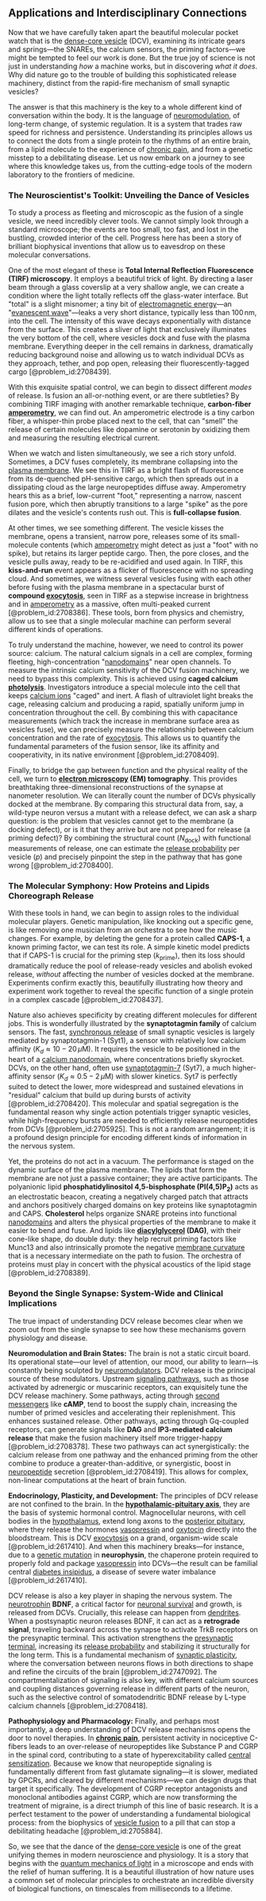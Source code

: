 ## Applications and Interdisciplinary Connections

Now that we have carefully taken apart the beautiful molecular pocket watch that is the [dense-core vesicle](@article_id:181435) (DCV), examining its intricate gears and springs—the SNAREs, the calcium sensors, the priming factors—we might be tempted to feel our work is done. But the true joy of science is not just in understanding *how* a machine works, but in discovering *what it does*. Why did nature go to the trouble of building this sophisticated release machinery, distinct from the rapid-fire mechanism of small synaptic vesicles?

The answer is that this machinery is the key to a whole different kind of conversation within the body. It is the language of [neuromodulation](@article_id:147616), of long-term change, of systemic regulation. It is a system that trades raw speed for richness and persistence. Understanding its principles allows us to connect the dots from a single protein to the rhythms of an entire brain, from a lipid molecule to the experience of [chronic pain](@article_id:162669), and from a genetic misstep to a debilitating disease. Let us now embark on a journey to see where this knowledge takes us, from the cutting-edge tools of the modern laboratory to the frontiers of medicine.

### The Neuroscientist's Toolkit: Unveiling the Dance of Vesicles

To study a process as fleeting and microscopic as the fusion of a single vesicle, we need incredibly clever tools. We cannot simply look through a standard microscope; the events are too small, too fast, and lost in the bustling, crowded interior of the cell. Progress here has been a story of brilliant biophysical inventions that allow us to eavesdrop on these molecular conversations.

One of the most elegant of these is **Total Internal Reflection Fluorescence (TIRF) microscopy**. It employs a beautiful trick of light. By directing a laser beam through a glass coverslip at a very shallow angle, we can create a condition where the light totally reflects off the glass-water interface. But "total" is a slight misnomer; a tiny bit of [electromagnetic energy](@article_id:264226)—an "[evanescent wave](@article_id:146955)"—leaks a very short distance, typically less than $100\,\mathrm{nm}$, into the cell. The intensity of this wave decays exponentially with distance from the surface. This creates a sliver of light that exclusively illuminates the very bottom of the cell, where vesicles dock and fuse with the plasma membrane. Everything deeper in the cell remains in darkness, dramatically reducing background noise and allowing us to watch individual DCVs as they approach, tether, and pop open, releasing their fluorescently-tagged cargo [@problem_id:2708439].

With this exquisite spatial control, we can begin to dissect different *modes* of release. Is fusion an all-or-nothing event, or are there subtleties? By combining TIRF imaging with another remarkable technique, **carbon-fiber [amperometry](@article_id:183813)**, we can find out. An amperometric electrode is a tiny carbon fiber, a whisper-thin probe placed next to the cell, that can "smell" the release of certain molecules like dopamine or serotonin by oxidizing them and measuring the resulting electrical current.

When we watch and listen simultaneously, we see a rich story unfold. Sometimes, a DCV fuses completely, its membrane collapsing into the [plasma membrane](@article_id:144992). We see this in TIRF as a bright flash of fluorescence from its de-quenched pH-sensitive cargo, which then spreads out in a dissipating cloud as the large neuropeptides diffuse away. Amperometry hears this as a brief, low-current "foot," representing a narrow, nascent fusion pore, which then abruptly transitions to a large "spike" as the pore dilates and the vesicle's contents rush out. This is **full-collapse fusion**.

At other times, we see something different. The vesicle kisses the membrane, opens a transient, narrow pore, releases some of its small-molecule contents (which [amperometry](@article_id:183813) might detect as just a "foot" with no spike), but retains its larger peptide cargo. Then, the pore closes, and the vesicle pulls away, ready to be re-acidified and used again. In TIRF, this **kiss-and-run** event appears as a flicker of fluorescence with no spreading cloud. And sometimes, we witness several vesicles fusing with each other before fusing with the plasma membrane in a spectacular burst of **compound [exocytosis](@article_id:141370)**, seen in TIRF as a stepwise increase in brightness and in [amperometry](@article_id:183813) as a massive, often multi-peaked current [@problem_id:2708386]. These tools, born from physics and chemistry, allow us to see that a single molecular machine can perform several different kinds of operations.

To truly understand the machine, however, we need to control its power source: calcium. The natural calcium signals in a cell are complex, forming fleeting, high-concentration "[nanodomains](@article_id:169117)" near open channels. To measure the intrinsic calcium sensitivity of the DCV fusion machinery, we need to bypass this complexity. This is achieved using **caged calcium [photolysis](@article_id:163647)**. Investigators introduce a special molecule into the cell that keeps [calcium ions](@article_id:140034) "caged" and inert. A flash of ultraviolet light breaks the cage, releasing calcium and producing a rapid, spatially uniform jump in concentration throughout the cell. By combining this with capacitance measurements (which track the increase in membrane surface area as vesicles fuse), we can precisely measure the relationship between calcium concentration and the rate of [exocytosis](@article_id:141370). This allows us to quantify the fundamental parameters of the fusion sensor, like its affinity and cooperativity, in its native environment [@problem_id:2708409].

Finally, to bridge the gap between function and the physical reality of the cell, we turn to **[electron microscopy](@article_id:146369) (EM) tomography**. This provides breathtaking three-dimensional reconstructions of the synapse at nanometer resolution. We can literally count the number of DCVs physically docked at the membrane. By comparing this structural data from, say, a wild-type neuron versus a mutant with a release defect, we can ask a sharp question: is the problem that vesicles cannot get to the membrane (a docking defect), or is it that they arrive but are not prepared for release (a priming defect)? By combining the structural count ($N_{\mathrm{dock}}$) with functional measurements of release, one can estimate the [release probability](@article_id:170001) per vesicle ($p$) and precisely pinpoint the step in the pathway that has gone wrong [@problem_id:2708400].

### The Molecular Symphony: How Proteins and Lipids Choreograph Release

With these tools in hand, we can begin to assign roles to the individual molecular players. Genetic manipulation, like knocking out a specific gene, is like removing one musician from an orchestra to see how the music changes. For example, by deleting the gene for a protein called **CAPS-1**, a known priming factor, we can test its role. A simple kinetic model predicts that if CAPS-1 is crucial for the priming step ($k_{\mathrm{prime}}$), then its loss should dramatically reduce the pool of release-ready vesicles and abolish evoked release, *without* affecting the number of vesicles docked at the membrane. Experiments confirm exactly this, beautifully illustrating how theory and experiment work together to reveal the specific function of a single protein in a complex cascade [@problem_id:2708437].

Nature also achieves specificity by creating different molecules for different jobs. This is wonderfully illustrated by the **synaptotagmin family** of calcium sensors. The fast, [synchronous release](@article_id:164401) of small synaptic vesicles is largely mediated by synaptotagmin-1 (Syt1), a sensor with relatively low calcium affinity ($K_d \approx 10-20\,\mu\mathrm{M}$). It requires the vesicle to be positioned in the heart of a [calcium nanodomain](@article_id:198914), where concentrations briefly skyrocket. DCVs, on the other hand, often use [synaptotagmin-7](@article_id:182416) (Syt7), a much higher-affinity sensor ($K_d \approx 0.5-2\,\mu\mathrm{M}$) with slower kinetics. Syt7 is perfectly suited to detect the lower, more widespread and sustained elevations in "residual" calcium that build up during bursts of activity [@problem_id:2708420]. This molecular and spatial segregation is the fundamental reason why single action potentials trigger synaptic vesicles, while high-frequency bursts are needed to efficiently release neuropeptides from DCVs [@problem_id:2705925]. This is not a random arrangement; it is a profound design principle for encoding different kinds of information in the nervous system.

Yet, the proteins do not act in a vacuum. The performance is staged on the dynamic surface of the plasma membrane. The lipids that form the membrane are not just a passive container; they are active participants. The polyanionic lipid **phosphatidylinositol 4,5-bisphosphate ($\text{PI(4,5)P}_2$)** acts as an electrostatic beacon, creating a negatively charged patch that attracts and anchors positively charged domains on key proteins like synaptotagmin and CAPS. **Cholesterol** helps organize SNARE proteins into functional [nanodomains](@article_id:169117) and alters the physical properties of the membrane to make it easier to bend and fuse. And lipids like **[diacylglycerol](@article_id:168844) (DAG)**, with their cone-like shape, do double duty: they help recruit priming factors like Munc13 and also intrinsically promote the negative [membrane curvature](@article_id:173349) that is a necessary intermediate on the path to fusion. The orchestra of proteins must play in concert with the physical acoustics of the lipid stage [@problem_id:2708389].

### Beyond the Single Synapse: System-Wide and Clinical Implications

The true impact of understanding DCV release becomes clear when we zoom out from the single synapse to see how these mechanisms govern physiology and disease.

**Neuromodulation and Brain States:** The brain is not a static circuit board. Its operational state—our level of attention, our mood, our ability to learn—is constantly being sculpted by [neuromodulators](@article_id:165835). DCV release is the principal source of these modulators. Upstream [signaling pathways](@article_id:275051), such as those activated by adrenergic or muscarinic receptors, can exquisitely tune the DCV release machinery. Some pathways, acting through [second messengers](@article_id:141313) like **cAMP**, tend to boost the supply chain, increasing the number of primed vesicles and accelerating their replenishment. This enhances sustained release. Other pathways, acting through Gq-coupled receptors, can generate signals like **DAG** and **IP3-mediated calcium release** that make the fusion machinery itself more trigger-happy [@problem_id:2708378]. These two pathways can act synergistically: the calcium release from one pathway and the enhanced priming from the other combine to produce a greater-than-additive, or synergistic, boost in [neuropeptide](@article_id:167090) secretion [@problem_id:2708419]. This allows for complex, non-linear computations at the heart of brain function.

**Endocrinology, Plasticity, and Development:** The principles of DCV release are not confined to the brain. In the **[hypothalamic-pituitary axis](@article_id:153608)**, they are the basis of systemic hormonal control. Magnocellular neurons, with cell bodies in the [hypothalamus](@article_id:151790), extend long axons to the [posterior pituitary](@article_id:154041), where they release the hormones [vasopressin](@article_id:166235) and [oxytocin](@article_id:152492) directly into the bloodstream. This is DCV [exocytosis](@article_id:141370) on a grand, organism-wide scale [@problem_id:2617410]. And when this machinery breaks—for instance, due to a [genetic mutation](@article_id:165975) in **neurophysin**, the chaperone protein required to properly fold and package [vasopressin](@article_id:166235) into DCVs—the result can be familial central [diabetes insipidus](@article_id:167364), a disease of severe water imbalance [@problem_id:2617410].

DCV release is also a key player in shaping the nervous system. The [neurotrophin](@article_id:168194) **BDNF**, a critical factor for [neuronal survival](@article_id:162479) and growth, is released from DCVs. Crucially, this release can happen from [dendrites](@article_id:159009). When a postsynaptic neuron releases BDNF, it can act as a **retrograde signal**, traveling backward across the synapse to activate TrkB receptors on the presynaptic terminal. This activation strengthens the [presynaptic terminal](@article_id:169059), increasing its [release probability](@article_id:170001) and stabilizing it structurally for the long term. This is a fundamental mechanism of [synaptic plasticity](@article_id:137137), where the conversation between neurons flows in both directions to shape and refine the circuits of the brain [@problem_id:2747092]. The compartmentalization of signaling is also key, with different calcium sources and coupling distances governing release in different parts of the neuron, such as the selective control of somatodendritic BDNF release by L-type calcium channels [@problem_id:2708418].

**Pathophysiology and Pharmacology:** Finally, and perhaps most importantly, a deep understanding of DCV release mechanisms opens the door to novel therapies. In **[chronic pain](@article_id:162669)**, persistent activity in nociceptive C-fibers leads to an over-release of neuropeptides like Substance P and CGRP in the spinal cord, contributing to a state of hyperexcitability called [central sensitization](@article_id:177135). Because we know that neuropeptide signaling is fundamentally different from fast glutamate signaling—it is slower, mediated by GPCRs, and cleared by different mechanisms—we can design drugs that target it specifically. The development of CGRP receptor antagonists and monoclonal antibodies against CGRP, which are now transforming the treatment of migraine, is a direct triumph of this line of basic research. It is a perfect testament to the power of understanding a fundamental biological process: from the biophysics of [vesicle fusion](@article_id:162738) to a pill that can stop a debilitating headache [@problem_id:2705884].

So, we see that the dance of the [dense-core vesicle](@article_id:181435) is one of the great unifying themes in modern neuroscience and physiology. It is a story that begins with the [quantum mechanics of light](@article_id:170967) in a microscope and ends with the relief of human suffering. It is a beautiful illustration of how nature uses a common set of molecular principles to orchestrate an incredible diversity of biological functions, on timescales from milliseconds to a lifetime.